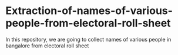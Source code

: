 # Extraction-of-names-of-various-people-from-electoral-roll-sheet
In this repository, we are going to collect names of various people in bangalore from electoral roll sheet
